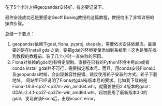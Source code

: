 花了5个小时才把geopandas安装好，有必要记录下。

最终安装成功还是要感谢Geoff Boeing教授的这篇教程，教授给出了非常详细的操作步骤。

总结一下要点：

1. geopandas依赖于gdal, fiona, pyproj, shapely，需要依次安装依赖库。最重要的是在install gdal之后，要把gdal的环境变量添加到系统里！这也是我在找到教授的教程前，装了几个小时一直失败的原因。
2. Fiona对依赖的gdal包有特定限制。直接在已有的Python环境中用pip或者conda install gdal并不可行，需要指定版本号。而且，用conda安装Fiona以及geopandas时候，会出现兼容性报错。建议使用轮子安装的方式。轮子下载地址。 网站里已经说明了Fiona对gdal有版本号的要求。比如我下载的是Fiona-1.8.6-cp37-cp37m-win_amd64.whl，就需要使用2.4版本的gdal：GDAL-2.4.1-cp37-cp37m-win_amd64.whl。起初我用了最新版本3.0的gdal，发现安装Fiona后，出现import error。